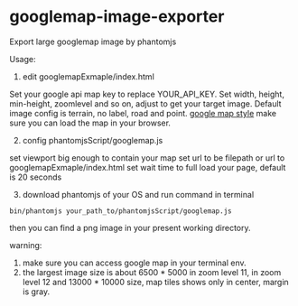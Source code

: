# googlemap-image-exporter

Export large googlemap image by phantomjs

Usage:

1. edit googlemapExmaple/index.html

Set your google api map key to replace YOUR_API_KEY.
Set width, height, min-height, zoomlevel and so on, adjust to get your target image.
Default image config is terrain, no label, road and point.
[google map style](https://developers.google.com/maps/documentation/javascript/styling)
make sure you can load the map in your browser.

2. config phantomjsScript/googlemap.js

set viewport big enough to contain your map
set url to be filepath or url to googlemapExmaple/index.html
set wait time to full load your page, default is 20 seconds

3. download phantomjs of your OS and run command in terminal
```
bin/phantomjs your_path_to/phantomjsScript/googlemap.js
```
then you can find a png image in your present working directory.

warning: 
1. make sure you can access google map in your terminal env.
2. the largest image size is about 6500 * 5000 in zoom level 11, in zoom level 12 and 13000 * 10000 size, map tiles shows only in center, margin is gray.
